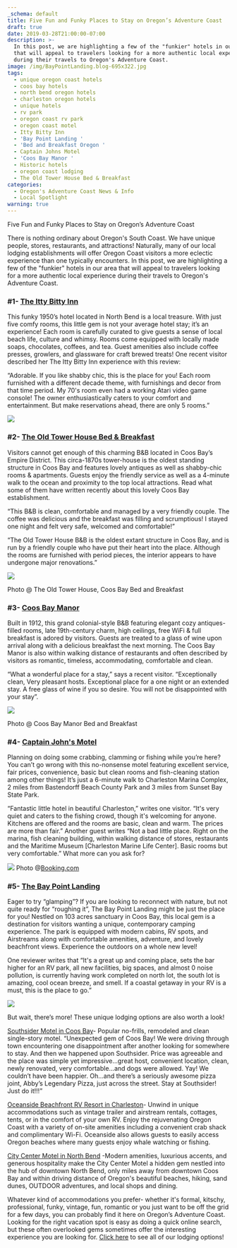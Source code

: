 ```yaml
---
_schema: default
title: Five Fun and Funky Places to Stay on Oregon’s Adventure Coast
draft: true
date: 2019-03-28T21:00:00-07:00
description: >-
  In this post, we are highlighting a few of the "funkier" hotels in our area
  that will appeal to travelers looking for a more authentic local experience
  during their travels to Oregon's Adventure Coast.
image: /img/BayPointLanding.blog-695x322.jpg
tags:
  - unique oregon coast hotels
  - coos bay hotels
  - north bend oregon hotels
  - charleston oregon hotels
  - unique hotels
  - rv park
  - oregon coast rv park
  - oregon coast motel
  - Itty Bitty Inn
  - 'Bay Point Landing '
  - 'Bed and Breakfast Oregon '
  - Captain Johns Motel
  - 'Coos Bay Manor '
  - Historic hotels
  - oregon coast lodging
  - The Old Tower House Bed & Breakfast
categories:
  - Oregon's Adventure Coast News & Info
  - Local Spotlight
warning: true
---
```

Five Fun and Funky Places to Stay on Oregon’s Adventure Coast

There is nothing ordinary about Oregon's South Coast. We have unique people, stores, restaurants, and attractions! Naturally, many of our local lodging establishments will offer Oregon Coast visitors a more eclectic experience than one typically encounters. In this post, we are highlighting a few of the "funkier" hotels in our area that will appeal to travelers looking for a more authentic local experience during their travels to Oregon's Adventure Coast.

### **\#1-** [**The Itty Bitty Inn**](http://www.ittybittyinn.com)

This funky 1950’s hotel located in North Bend is a local treasure. With just five comfy rooms, this little gem is not your average hotel stay; it’s an experience! Each room is carefully curated to give guests a sense of local beach life, culture and whimsy. Rooms come equipped with locally made soaps, chocolates, coffees, and tea. Guest amenities also include coffee presses, growlers, and glassware for craft brewed treats! One recent visitor described her The Itty Bitty Inn experience with this review:

“Adorable.  If you like shabby chic, this is the place for you!  Each room furnished with a different decade theme, with furnishings and decor from that time period.  My 70's room even had a working Atari video game console!  The owner enthusiastically caters to your comfort and entertainment. But make reservations ahead, there are only 5 rooms.”

![](/img/DSC07347a.jpg)

### **\#2-** [**The Old Tower House Bed & Breakfast**](https://the-old-tower-house-bed-breakfast-bed-breakfast-coos-bay.booked.net/)

Visitors cannot get enough of this charming B&B located in Coos Bay’s Empire District. This circa-1870s tower-house is the oldest standing structure in Coos Bay and features lovely antiques as well as shabby-chic rooms & apartments. Guests enjoy the friendly service as well as a 4-minute walk to the ocean and proximity to the top local attractions. Read what some of them have written recently about this lovely Coos Bay establishment.

“This B&B is clean, comfortable and managed by a very friendly couple. The coffee was delicious and the breakfast was filling and scrumptious! I stayed one night and felt very safe, welcomed and comfortable!”

“The Old Tower House B&B is the oldest extant structure in Coos Bay, and is run by a friendly couple who have put their heart into the place. Although the rooms are furnished with period pieces, the interior appears to have undergone major renovations.”

![](/img/patio1.jpg)

Photo @ The Old Tower House, Coos Bay Bed and Breakfast

### **\#3-** [**Coos Bay Manor**](https://www.coosbaymanor.com/en-us)

Built in 1912, this grand colonial-style B&B featuring elegant cozy antiques-filled rooms,  late 19th-century charm, high ceilings, free WiFi & full breakfast is adored by visitors. Guests are treated to a glass of wine upon arrival along with a delicious breakfast the next morning. The Coos Bay Manor is also within walking distance of restaurants and often described by visitors as romantic, timeless, accommodating, comfortable and clean.

“What a wonderful place for a stay,” says a recent visitor. “Exceptionally clean, Very pleasant hosts. Exceptional place for a one night or an extended stay. A free glass of wine if you so desire. You will not be disappointed with your stay”.

![](/img/33002891.jpg)

Photo @ Coos Bay Manor Bed and Breakfast

### **\#4-** [**Captain John's Motel**](https://capitanjohnsmotel.wixsite.com/captjohnsmotel)

Planning on doing some crabbing, clamming or fishing while you’re here? You can’t go wrong with this no-nonsense motel featuring excellent service, fair prices, convenience, basic but clean rooms and fish-cleaning station among other things! It’s just a 6-minute walk to Charleston Marina Complex, 2 miles from Bastendorff Beach County Park and 3 miles from Sunset Bay State Park.

“Fantastic little hotel in beautiful Charleston,” writes one visitor. “It's very quiet and caters to the fishing crowd, though it's welcoming for anyone. Kitchens are offered and the rooms are basic, clean and warm. The prices are more than fair.” Another guest writes “Not a bad little place. Right on the marina, fish cleaning building, within walking distance of stores, restaurants and the Maritime Museum \[Charleston Marine Life Center\]. Basic rooms but very comfortable.” What more can you ask for?

![](/img/135097029.jpg)
Photo @[Booking.com](https://www.booking.com/hotel/us/captain-john-39-s-motel.html)

### **\#5-** [**The Bay Point Landing**](https://www.baypointlanding.com)

Eager to try “glamping”? If you are looking to reconnect with nature, but not quite ready for “roughing it”, The Bay Point Landing might be just the place for you! Nestled on 103 acres sanctuary in Coos Bay, this local gem is a destination for visitors wanting a unique, contemporary camping experience. The park is equipped with modern cabins, RV spots, and Airstreams along with comfortable amenities, adventure, and lovely beachfront views. Experience the outdoors on a whole new level!

One reviewer writes that “It's a great up and coming place, sets the bar higher for an RV park, all new facilities, big spaces, and almost 0 noise pollution, is currently having work completed on north lot, the south lot is amazing, cool ocean breeze, and smell. If a coastal getaway in your RV is a must, this is the place to go.”

![](/img/40432632_231017867594126_6780692675260579840_o.jpg)

But wait, there’s more! These unique lodging options are also worth a look!

[Southsider Motel in Coos Bay](https://southsider.net/)\- Popular no-frills, remodeled and clean single-story motel. “Unexpected gem of Coos Bay! We were driving through town encountering one disappointment after another looking for somewhere to stay. And then we happened upon Southsider. Price was agreeable and the place was simple yet impressive...great host, convenient location, clean, newly renovated, very comfortable...and dogs were allowed. Yay! We couldn’t have been happier. Oh...and there’s a seriously awesome pizza joint, Abby’s Legendary Pizza, just across the street. Stay at Southsider! Just do it!!!”

[Oceanside Beachfront RV Resort in Charleston](https://www.suncommunities.com/community/oceanside-rv-resort-campground)\- Unwind in unique accommodations such as vintage trailer and airstream rentals, cottages, tents, or in the comfort of your own RV. Enjoy the rejuvenating Oregon Coast with a variety of on-site amenities including a convenient crab shack and complimentary Wi-Fi. Oceanside also allows guests to easily access Oregon beaches where many guests enjoy whale watching or fishing.

[City Center Motel in North Bend](https://www.citycentermotelnorthbend.com/) -Modern amenities, luxurious accents, and generous hospitality make the City Center Motel a hidden gem nestled into the hub of downtown North Bend, only miles away from downtown Coos Bay and within driving distance of Oregon's beautiful beaches, hiking, sand dunes, OUTDOOR adventures, and local shops and dining.

Whatever kind of accommodations you prefer- whether it's formal, kitschy, professional, funky, vintage, fun, romantic or you just want to be off the grid for a few days, you can probably find it here on Oregon’s Adventure Coast. Looking for the right vacation spot is easy as doing a quick online search, but these often overlooked gems sometimes offer the interesting experience you are looking for. [Click here](https://oregonsadventurecoast.com/)  to see all of our lodging options!